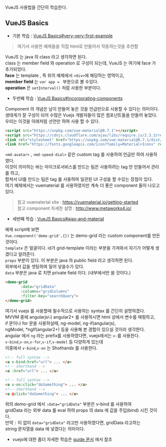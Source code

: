 VueJS 사용법을 간단히 학습한다.  

VueJS Basics
------
* 기본 학습 : [VueJS Basics#very-very-first-example](https://github.com/TheOpenCloudEngine/micro-service-architecture-vuejs/wiki/Vue-JS-Basics#very-very-first-example)  
> 여기서 사용한 예제들을 직접 html로 만들어서 작동하는것을 추천함  

VueJS 는 java 의 class 라고 생각하면 된다.  
class 는 member field 와 operation 로 구성이 되는데, VueJS 는 여기에 face 가 추가되었다.  
**face** 는 template , 즉 위의 예제에서 `<div>`에 해당하는 영역이고,  
**member field** 는 `var app = ` 부분으로 볼 수있다.  
**operation** 은 `setInterval()` 처럼 사용한 부분이다.  

* 두번째 학습 : [VueJS Basics#incorporating-components](https://github.com/TheOpenCloudEngine/micro-service-architecture-vuejs/wiki/Vue-JS-Basics#incorporating-components)  

Component 의 개념은 남이 만들어 놓은 것을 언급만으로 사용할 수 있다는 의미이다.  
생태계가 잘 구성이 되어 수많은 Vuejs 개발자들이 많은 컴포넌트들을 만들어 놓았다.  
우리는 이것을 아래처럼 선언만 하여 사용 할 수 있다.  
```html
<script src="https://unpkg.com/vue-material@0.7.1"></script>
<script src="https://cdnjs.cloudflare.com/ajax/libs/require.js/2.3.3/require.js"></script>
<link rel="stylesheet" href="https://unpkg.com/vue-material@0.7.1/dist/vue-material.css">
<link href="https://fonts.googleapis.com/icon?family=Material+Icons" rel="stylesheet">
```

`<md-avatar>` , `<md-speed-dial>` 같은 custom tag 를 사용하여 언급만 하여 사용하였다.  
이것이 의미하는 바는 마이크로서비스를 만드는 팀은 사용하려는 tag 만 만들어서 관리를 하고,  
합쳐서 UI를 만드는 팀은 tag 를 사용하여 일관된 UI 구성을 할 수있는 장점이 있다.  
여기 예제에서는 vuematerial 를 사용하였지만 계속 더 좋은 component 들이 나오고 있다.  
> 참고 vuematerial site : https://vuematerial.io/getting-started  
> 참고 component 자세한 설명 : http://www.metaworks4.io/  

* 세번째 학습 : [VueJS Basics#ajax-and-material](https://github.com/TheOpenCloudEngine/micro-service-architecture-vuejs/wiki/Vue-JS-Basics#ajax-and-material)  

예제 script에 보면  
`Vue.component('demo-grid',{})` 는 demo-grid 라는 custom component를 만든 것이다.  
`template` 은 얼굴이다. id가 grid-template 이라는 부분을 가져와서 자기가 어떻게 생겼다고 알려준다.  
`props` 부분이 있다. 이 부분은 java 의 public field 라고 생각하면 된다.  
외부에서 값을 셋팅하여 밀어 넣을수가 있다.  
`data` 부분은 java 로 치면 private field 이다. (내부에서만 쓸 것이다.)
```html
<demo-grid
       :data="gridData"
       :columns="gridColumns"
       :filter-key="searchQuery">
</demo-grid>
```
여기서 vuejs 를 사용할때 필수적으로 사용하는 syntax 를 간단히 설명하겠다.  
MVVM 중에 angularjs나 angular2+ 를 사용하시면 html 상에서 변수를 매핑하고,  
if 문이나 for 문을 사용하실때, ng-model, ng-if(angularjs),  
ngModel, *ngIf(angular2+) 등을 사용해 본 경험이 있으실 것이라 생각한다.  
angular 에서 `ng` 라는 prefix를 사용하였다면, vuejs에서는 `v-`를 사용한다.  
`v-bind`,`v-on`,`v-for`,`v-if`,`v-model` 등 다양하게 있는데  
이중에서 `v-bind`,`v-on` 는 Shothands 를 사용한다.  
```html
<!-- full syntax -->
<a v-bind:href="url"> ... </a>
<!-- shorthand -->
<a :href="url"> ... </a>
```
```html
<!-- full syntax -->
<a v-on:click="doSomething"> ... </a>
<!-- shorthand -->
<a @click="doSomething"> ... </a>
```
위의 demo-grid 에서 `:data="gridData"` 부분은 v-bind 를 사용하여  
gridData 라는 외부 data 를 eval 하여 props 의 data 에 값을 주입(bind) 시킨 것이다.  
만약 `:` 이 없이 `data="gridData"` 라고만 사용하였다면, gridData 라고하는  
string 문자열을 data 에 넣겠다는 의미이다.  

* vuejs에 대한 좀더 자세한 학습은 [guide 문서](https://vuejs.org/v2/guide/index.html) 에서 참조  
